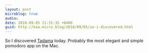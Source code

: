 ```yaml
---
layout: post
microblog: true
audio: 
date: 2018-09-05 21:31:35 +0400
guid: http://kaa.micro.blog/2018/09/05/so-i-discovered.html
---
```

So I discovered [Tadama](http://00b.in/tadama) today. Probably the most elegant and simple pomodoro app on the Mac.
